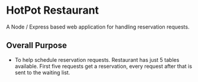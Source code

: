 # HotPot Restaurant
A Node / Express based web application for handling reservation requests.
## Overall Purpose
* To help schedule reservation requests. Restaurant has just 5 tables available. First five requests get a reservation, every request after that is sent to the waiting list.
